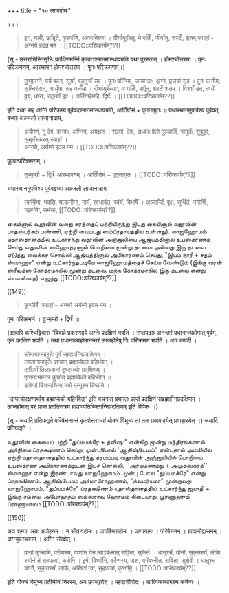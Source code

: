 +++
title = "१० लाजहोमः"

+++

> इयं, नारी, उपॅब्रूते, कुल्पॉनि, आवपन्तिका । दीर्घायुरॅस्तु, मे पतिःँ, जीवॉतु, शरदःँ, श॒तम् स्वाहा॑ - अग्नये इदन्न मम । [[TODO::परिष्कार्यम्??]]

(सू - उत्तराभिस्तिसृभिः प्रदक्षिणमग्निं कृत्वाऽश्मानमास्थापयति यथा पुरस्तात् । होमश्चोत्तरया । पुनः परिक्रमणम्, आस्थापनं होमश्चोत्तरया । पुनः परिक्रमणम्।)

> तु॒भ्य॒मग्ने, पर्य वहन्, सूर्यां, वह॒तुनाँ सह । पुनः पतिँभ्यः, जायान्दाः, अ॒ग्ने, प्र॒जया॑ स॒ह । पुनः पत्नीम्, अ॒ग्निर॑दात्, आयुँषा, सह वर्चँसा । दीर्घायुरॅस्याः, यः पतिःँ, सऍतु, शरदःँ शतम् । विश्वाँ उत, त्वयाॅ व॒यं, धाराः॑, उद॒न्याँ इव । अतिँगाहेमहि, द्विषःँ । [[TODO::परिष्कार्यम्??]]

इति वध्वा सह अग्निं परिक्रम्य पूर्ववदश्मानमास्थापयति, आतिँष्ठेमं + पृतनाय॒तः ॥ यथास्थानमुपविश्य पूर्ववत् वध्वाः अञ्जलौ लाजानादाय, 

> अर्यमणं, नु देवं, कन्याः, अग्निम्, अयक्षत । सइमां, देवः, अध्वरः प्रेतो मुञ्चातिँ, नामुतँः, सुबुद्धां, अ॒मुतँस्करत् स्वाहा॑ ।  
अग्नये, अर्यम्णे इदन्न मम । [[TODO::परिष्कार्यम्??]]

पूर्ववत्परिक्रमणम् । 

> तुभ्य॒मग्रे + द्विषःँ आस्थापनम् । आतिँष्ठेमं + पृत॒ताय॒तः । [[TODO::परिष्कार्यम्??]]

यथास्थानमुपविश्य पूर्ववद्वध्वा अञ्जलौ लाजानादाय 

> त्वमॅर्य॒मा, भवसि, यत्क॒नीनां, नामँ, स्व॒धावॅत्, स्वॅर्यं, बिभषिँ । अ॒ञ्जन्तिँ, वृक्षं, सुधिँतं, नगोभिःँ, यद्दम्पॅती, समँसा, [[TODO::परिष्कार्यम्??]]

கையினால் வதூவின் வலது கரத்தைப் பற்றியிருந்து இடது கையினால் வதூவின் பாதஸ்பர்சம் பண்ணி, ஏற்றி வைப்பது ஸம்ப்ரதாயத்தில் உள்ளது). லாஜஹோமம் யதாஸ்தானத்தில் உட்கார்ந்து வதூவின் அஞ்ஜலியை ஆஜ்யத்தினால் உபஸ்தரணம் செய்து வதூவின் ஸஹோதரனால் பொறியை மூன்று தடவை அல்லது இரு தடவை எடுத்து வைக்கச் சொல்லி ஆஜ்யத்தினால் அபிகாரணம் செய்து, "இயம் நாரீ + சதம் ஸ்வாஹா" என்று உட்கார்ந்தபடியே லாஜஹோமத்தைச் செய்ய வேண்டும் (இங்கு வரன் ஸ்ரீவத்ஸ கோத்ரமாகில் மூன்று தடவை. மற்ற கோத்ரமாகில் இரு தடவை என்று வ்யவஸ்தை) எழுந்து [[TODO::परिष्कार्यम्??]]

[[149]]

> कृणोषिँ, स्वाहा॑ - अग्नये अर्यम्णे इदन्न मम । 

पुनः परिक्रमणं । तु॒भ्य॒मग्रे॑ + द्विषःँ ॥

(अत्रापि कश्चिद्विचारः "विवाहे प्रकरणद्वये अग्नेः प्रदक्षिणं भवति । सप्तपद्याः अनन्तरं प्रधानाज्यहोमात् पूर्वम् एकं प्रदक्षिणं भवति । तथा प्रधानाज्यहोमानन्तरं लाजहोमेषु त्रिः परिक्रमणं भवति । अत्र कपर्दी ।

> सोमायाज्याहुतेः पूर्वं सब्रह्माग्निप्रदक्षिणम् ।  
लाजानामाहुतेः पश्चात् ब्रह्माप्येको बहिर्भवेत् ।  
दर्वीप्रणीतिलाजानां दृषदग्न्योः प्रदक्षिणम् ।  
एतान्यभ्यन्तरं कुर्यात् ब्रह्माप्येको बहिर्भवेत् ॥  
दक्षिणां दिशमाश्रित्य यमो मृत्युश्च तिष्ठति । 

‘‘दम्पत्योरक्षणार्थाय ब्रह्माप्येको बहिर्भवेत्" इति वचनात् प्रथमतः प्राप्तं प्रदक्षिणं सब्रह्माग्निप्रदक्षिणम् । लाजहोमात् परं प्राप्तं प्रदक्षिणत्रयं ब्रह्माव्यतिरिक्ताग्निप्रदक्षिणम् इति विवेकः ।)

(सू - जयादि प्रतिपद्यते परिषेचनान्तं कृत्वोत्तराभ्यां योक्त्रं विमुच्य तां ततः प्रवावाहयेत् प्रवाहारयेत् ।) जयादि प्रतिपद्यते ।

வதூவின் கையைப் பற்றி "துப்யமக்ரே + த்விஷ:" என்கிற மூன்று மந்திரங்களால் அக்நியை ப்ரதக்ஷிணம் செய்து, முன்புபோல் 'ஆதிஷ்டேமம்" என்பதால் அம்மியில் ஏற்றி யதாஸ்தானத்தில் உட்கார்ந்து க்ரமப்படி வதூவின் அஞ்ஜலியில் பொறியை உபஸ்தரண அபிகாரணத்துடன் இடச் சொல்லி, ''அர்யமணம்நு + அமுதஸ்கரத்'' ஸ்வாஹா என்று இரண்டாவது லாஜஹோமம். முன்பு போல "துப்யமக்ரே" என்று ப்ரதக்ஷிணம். ஆதிஷ்டேமம் அச்மாரோஹணம், "த்வமர்யமா" மூன்றாவது லாஜஹோமம், "துப்யமக்ரே" ப்ரதக்ஷிணம் யதாஸ்தானத்தில் உட்கார்ந்து ஜயாதி + இங்கு சம்யை. அபோஹநம் ஸம்ஸ்ராவ ஹோமம் கிடையாது. பூர்ணாஹுதி ப்ராணாயாமம் [[TODO::परिष्कार्यम्??]]

[[150]]

अत्र शम्याः अतः अपोहनम् । न सँस्रावहोमः । प्रायश्चित्तहोमः । प्राणायामः । परिषेचनम् । ब्राह्मणोद्वासनम् । अग्न्युपस्थानम् । अग्निं संरक्षेत् । 

> प्रत्वॉ मुञ्चामि, वरुँणस्य, पाशा॑त् येन त्वाऽबॅध्नात् सवि॒ता, सुकेतःँ । धातुश्चँ, योनौ, सुकृतस्यँ, लोके, स्योनं ते॑ स॒हपत्या॑, क॒रोमि॒ । इ॒मं, विष्यॉमि, वरुँणस्य, पाशं, यमॅबध्नीत, सवि॒ता, सुशेवॅः । घातुश्च॒ योनौ, सुकृतस्यँ, लोके, अरिँष्टां त्वा, स॒हपत्या॑, कृ॒णोमि॒ । [[TODO::परिष्कार्यम्??]]

इति योक्त्रं विमुच्य प्रतीचीनं निरस्य, अप उपस्पृशेत् ॥ महदाशीर्वादः । सात्विकत्यागश्च कर्तव्यः ।